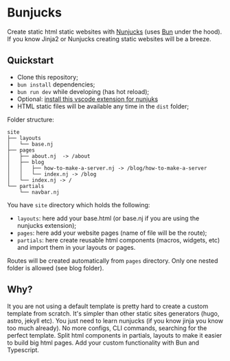 # Bunjucks

Create static html static websites with [Nunjucks](https://mozilla.github.io/nunjucks/) (uses [Bun](https://bun.sh/) under the hood).
If you know Jinja2 or Nunjucks creating static websites will be a breeze. 


## Quickstart

- Clone this repository;
- `bun install` dependencies;
- `bun run dev` while developing (has hot reload);
- Optional: [install this vscode extension for nunjuks](https://github.com/ronnidc/vscode-nunjucks)
- HTML static files will be available any time in the `dist` folder;


Folder structure:

```shell
site
├── layouts
│   └── base.nj
├── pages
│   ├── about.nj  -> /about
│   ├── blog
│   │   ├── how-to-make-a-server.nj -> /blog/how-to-make-a-server
│   │   └── index.nj -> /blog
│   └── index.nj -> /
└── partials
    └── navbar.nj
```

You have `site` directory which holds the following:
- `layouts`: here add your base.html (or base.nj if you are using the nunjucks extension);
- `pages`: here add your website pages (name of file will be the route);
- `partials`: here create reusable html components (macros, widgets, etc) and import them in your layouts or pages.

Routes will be created automatically from `pages` directory. Only one nested folder is allowed (see blog folder).


## Why?

It you are not using a default template is pretty hard to create a custom template from scratch.
It's simpler than other static sites generators (hugo, astro, jekyll etc). You just need to learn nunjucks (if you know jinja you know too much already). No more configs, CLI commands, searching for the perfect template. Split html components in partials, layouts to make it easier to build big html pages. Add your custom functionality with Bun and Typescript.

